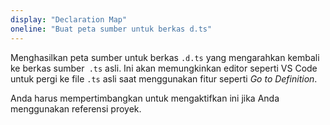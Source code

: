 ```yaml
---
display: "Declaration Map"
oneline: "Buat peta sumber untuk berkas d.ts"
---
```


Menghasilkan peta sumber untuk berkas `.d.ts` yang mengarahkan kembali ke berkas sumber` .ts` asli.
Ini akan memungkinkan editor seperti VS Code untuk pergi ke file `.ts` asli saat menggunakan fitur seperti _Go to Definition_.

Anda harus mempertimbangkan untuk mengaktifkan ini jika Anda menggunakan referensi proyek.
